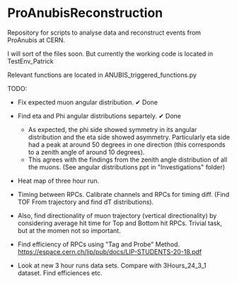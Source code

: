 # ProAnubisReconstruction
Repository for scripts to analyse data and reconstruct events from ProAnubis at CERN.

I will sort of the files soon. But currently the working code is located in TestEnv_Patrick

Relevant functions are located in ANUBIS_triggered_functions.py

TODO:
- Fix expected muon angular distribution. ✔ Done

- Find eta and Phi angular distributions separtely. ✔ Done
  - As expected, the phi side showed symmetry in its angular distribution and the eta side showed asymmetry. Particularly eta side had a peak at around 50 degrees in one direction (this corresponds to a zenith angle of around 10 degrees).
  - This agrees with the findings from the zenith angle distribution of all the muons. (See angular distributions ppt in "Investigations" folder)
  
-  Heat map of three hour run.

-  Timing between RPCs. Calibrate channels and RPCs for timing diff. (Find TOF From trajectory and find dT distributions).
-  Also, find directionality of muon trajectory (vertical directionality) by considering average hit time for Top and Bottom hit RPCs. Trivial task, but at the momen not so important.
  
-  Find efficiency of RPCs using "Tag and Probe" Method.
   https://espace.cern.ch/lip/pub/docs/LIP-STUDENTS-20-18.pdf
   
-  Look at new 3 hour runs data sets. Compare with 3Hours_24_3_1 dataset. Find efficiences etc.

